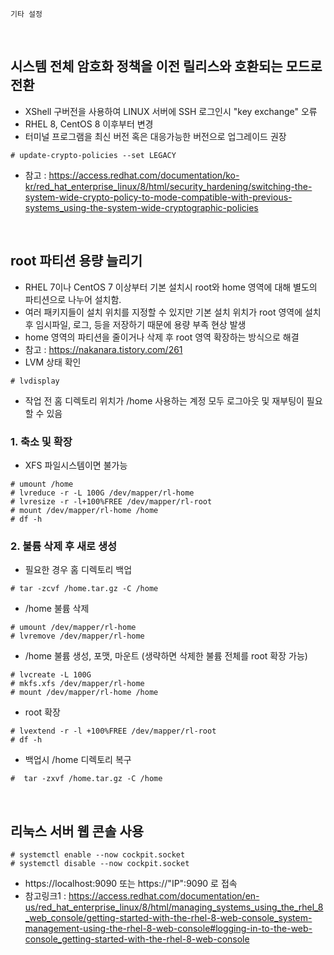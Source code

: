 ~~~
기타 설정
~~~
<br>

## 시스템 전체 암호화 정책을 이전 릴리스와 호환되는 모드로 전환
- XShell 구버전을 사용하여 LINUX 서버에 SSH 로그인시 "key exchange" 오류
- RHEL 8, CentOS 8 이후부터 변경
- 터미널 프로그램을 최신 버전 혹은 대응가능한 버전으로 업그레이드 권장
```shell
# update-crypto-policies --set LEGACY
```
- 참고 : https://access.redhat.com/documentation/ko-kr/red_hat_enterprise_linux/8/html/security_hardening/switching-the-system-wide-crypto-policy-to-mode-compatible-with-previous-systems_using-the-system-wide-cryptographic-policies
<br>

## root 파티션 용량 늘리기
- RHEL 7이나 CentOS 7 이상부터 기본 설치시 root와 home 영역에 대해 별도의 파티션으로 나누어 설치함.
- 여러 패키지들이 설치 위치를 지정할 수 있지만 기본 설치 위치가 root 영역에 설치 후 임시파일, 로그, 등을 저장하기 때문에 용량 부족 현상 발생
- home 영역의 파티션을 줄이거나 삭제 후 root 영역 확장하는 방식으로 해결
- 참고 : https://nakanara.tistory.com/261
- LVM 상태 확인
```shell
# lvdisplay
```
- 작업 전 홈 디렉토리 위치가 /home 사용하는 계정 모두 로그아웃 및 재부팅이 필요할 수 있음
### 1. 축소 및 확장
- XFS 파일시스템이면 불가능
```shell
# umount /home
# lvreduce -r -L 100G /dev/mapper/rl-home 
# lvresize -r -l+100%FREE /dev/mapper/rl-root
# mount /dev/mapper/rl-home /home
# df -h
```
### 2. 불륨 삭제 후 새로 생성
- 필요한 경우 홈 디렉토리 백업
```shell
# tar -zcvf /home.tar.gz -C /home 
```
- /home 불륨 삭제
```shell
# umount /dev/mapper/rl-home
# lvremove /dev/mapper/rl-home
```
- /home 불륨 생성, 포맷, 마운트 (생략하면 삭제한 불륨 전체를 root 확장 가능)
```shell
# lvcreate -L 100G
# mkfs.xfs /dev/mapper/rl-home
# mount /dev/mapper/rl-home /home
```
- root 확장
```shell
# lvextend -r -l +100%FREE /dev/mapper/rl-root
# df -h
```
- 백업시 /home 디렉토리 복구
```shell
#  tar -zxvf /home.tar.gz -C /home
```
<br>

## 리눅스 서버 웹 콘솔 사용
```shell
# systemctl enable --now cockpit.socket
# systemctl disable --now cockpit.socket
```
- https://localhost:9090 또는 https://"IP":9090 로 접속
- 참고링크1 : https://access.redhat.com/documentation/en-us/red_hat_enterprise_linux/8/html/managing_systems_using_the_rhel_8_web_console/getting-started-with-the-rhel-8-web-console_system-management-using-the-rhel-8-web-console#logging-in-to-the-web-console_getting-started-with-the-rhel-8-web-console
<br>
